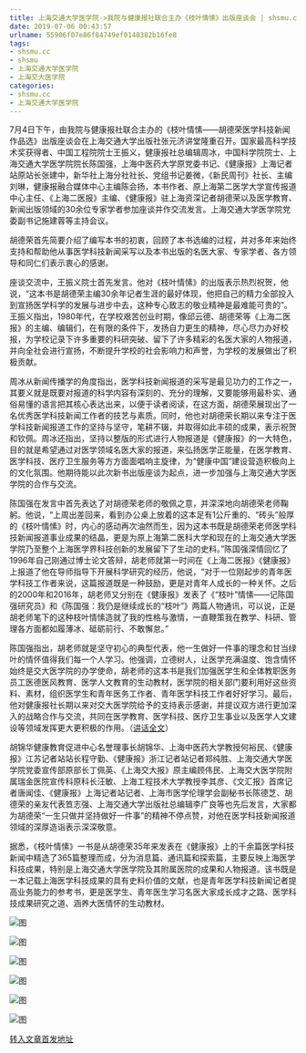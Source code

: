 ```yaml
---
title: 上海交通大学医学院->我院与健康报社联合主办《枝叶情愫》出版座谈会 | shsmu.cc
date: 2019-07-06 00:43:57
urlname: 55906f07e86f84749ef0148382b16fe8
tags: 
- shsmu.cc
- shsmu
- 上海交通大学医学院
- 上海交大医学院
categories:
- shsmu.cc
- 上海交通大学医学院
---
```



7月4日下午，由我院与健康报社联合主办的《枝叶情愫——胡德荣医学科技新闻作品选》出版座谈会在上海交通大学出版社张元济讲堂隆重召开。国家最高科学技术奖获得者、中国工程院院士王振义，健康报社总编辑周冰，中国科学院院士、上海交通大学医学院院长陈国强，上海中医药大学原党委书记、《健康报》上海记者站原站长张建中，新华社上海分社社长、党组书记姜微，《新民周刊》社长、主编刘琳，健康报融合媒体中心主编陈会扬，本书作者、原上海第二医学大学宣传报道中心主任、《上海二医报》主编、《健康报》驻上海资深记者胡德荣以及医学教育、新闻出版领域的30余位专家学者参加座谈并作交流发言。上海交通大学医学院党委副书记施建蓉等主持会议。

胡德荣首先简要介绍了编写本书的初衷，回顾了本书选编的过程，并对多年来始终支持和帮助他从事医学科技新闻采写以及本书出版的名医大家、专家学者、各方领导和同仁们表示衷心的感谢。

座谈交流中，王振义院士首先发言。他对《枝叶情愫》的出版表示热烈祝贺，他说，“这本书是胡德荣主编30余年记者生涯的最好体现，他把自己的精力全部投入到宣扬医学科学的发展与进步中去，这种专心致志的敬业精神是最难能可贵的”。王振义指出，1980年代，在学校艰苦创业时期，像邱云德、胡德荣等《上海二医报》的主编、编辑们，在有限的条件下，发扬自力更生的精神，尽心尽力办好校报，为学校记录下许多重要的科研突破、留下了许多精彩的名医大家的人物报道，并向全社会进行宣扬，不断提升学校的社会影响力和声誉，为学校的发展做出了积极贡献。

周冰从新闻传播学的角度指出，医学科技新闻报道的采写是最见功力的工作之一，其要义就是既要对报道的科学内容有深刻的、充分的理解，又要能够用最朴实、通俗易懂的语言把其核心表达出来，以便于读者阅读，在这方面，胡德荣展现出了一名优秀医学科技新闻工作者的技艺与素质。同时，他也对胡德荣长期以来专注于医学科技新闻报道工作的坚持与坚守，笔耕不辍，并取得如此丰硕的成果，表示祝贺和钦佩。周冰还指出，坚持以整版的形式进行人物报道是《健康报》的一大特色，目的就是希望通过对医学领域名医大家的报道，来弘扬医学正能量，在医学教育、医学科技、医疗卫生服务等方方面面唱响主旋律，为“健康中国”建设营造积极向上的文化氛围。他期待能以此次新书出版座谈为起点，进一步加强与上海交通大学医学院的合作与交流。

陈国强在发言中首先表达了对胡德荣老师的敬佩之意，并深深地向胡德荣老师鞠躬。他说，“上周出差回来，看到办公桌上放着的这本足有1公斤重的、“砖头”般厚的《枝叶情愫》时，内心的感动再次油然而生，因为这本书既是胡德荣老师医学科技新闻报道事业成果的结晶，更是为原上海第二医科大学和现在的上海交通大学医学院乃至整个上海医学界科技创新的发展留下了生动的史料。”陈国强深情回忆了1996年自己刚通过博士论文答辩，胡老师就第一时间在《上海二医报》《健康报》上报道了他在导师指导下开展科学研究的经历，他说，“对于一位刚起步的青年医学科技工作者来说，这篇报道既是一种鼓励，更是对青年人成长的一种关怀。之后的2000年和2016年，胡老师又分别在《健康报》发表了《“枝叶”情愫——记陈国强研究员》和《陈国强：我仍是继续成长的“枝叶”》两篇人物通讯，可以说，正是胡老师笔下的这种枝叶情愫造就了我的性格与激情，一直鞭策我在教学、科研、管理各方面都如履薄冰、砥砺前行、不敢懈怠。”

陈国强指出，胡老师就是坚守初心的典型代表，他一生做好一件事的理念和甘当绿叶的情怀值得我们每一个人学习。他强调，立德树人，让医学充满温度、饱含情怀始终是交大医学院的办学使命，胡老师的这本书是我们加强医学生和全体教职医务员工医德医风教育、医学人文教育的生动教材，医学院的相关部门要利用好这些资料、素材，组织医学生和青年医务工作者、青年医学科技工作者好好学习。最后，他对健康报社长期以来对交大医学院给予的支持表示感谢，并提议双方进行更加深入的战略合作与交流，共同在医学教育、医学科技、医疗卫生事业以及医学人文建设等领域发挥更大更积极的作用。（[讲话全文](https://www.shsmu.edu.cn/news/info/1003/16816.htm)）

胡锦华健康教育促进中心名誉理事长胡锦华、上海中医药大学教授何裕民、《健康报》江苏记者站站长程守勤、《健康报》浙江记者站记者郑纯胜、上海交通大学医学院党委宣传部原部长丁佩英、《上海交大报》原主编顾伟民、上海交大医学院附属瑞金医院宣传科原科长汪敏、上海工程技术大学教授李其彦、《文汇报》首席记者唐闻佳、《健康报》上海记者站记者、上海市医学伦理学会副秘书长陈德芝、胡德荣的亲友代表笪志强、上海交通大学出版社总编辑李广良等也先后发言，大家都为胡德荣“一生只做并坚持做好一件事”的精神不停点赞，对他在医学科技新闻报道领域的深厚造诣表示深深敬意。

据悉，《枝叶情愫》一书是从胡德荣35年来发表在《健康报》上的千余篇医学科技新闻中精选了365篇整理而成，分为消息篇、通讯篇和探索篇，主要反映上海医学科技成果，特别是上海交通大学医学院及其附属医院的成果和人物报道。该书既是一本记载上海医学科技成果的具有史料价值的文献，也是青年医学科技新闻记者提高业务能力的参考书，更是医学生、青年医生学习名医大家成长成才之路、医学科技成果研究之道、涵养大医情怀的生动教材。



![图](https://www.shsmu.edu.cn/__local/F/6A/C1/3335AACDE32317F82EC2F8083A1_717B4780_119BA.jpg)

![图](https://www.shsmu.edu.cn/__local/9/B1/B8/7BF54E9884AECD67D70B890D208_DACEDB2A_18ADC.jpg)

![图](https://www.shsmu.edu.cn/__local/6/5E/78/15D05A8F04B73BE308592B5699B_D7382D0C_127D0.jpg)

![图](https://www.shsmu.edu.cn/__local/5/3C/5C/045DD9C6A41F76D6C58AF14B520_D229064B_10FB7.jpg)

![图](https://www.shsmu.edu.cn/__local/A/0F/31/83D854CD6757EC8934B98D7F8EE_8D978254_1347F.jpg)

![图](https://www.shsmu.edu.cn/__local/2/6B/88/1F8EB4152E1525097A105DD81C8_CC41F6EC_1A7C2.jpg)

[转入文章首发地址](https://www.shsmu.edu.cn/news/info/1002/16815.htm)